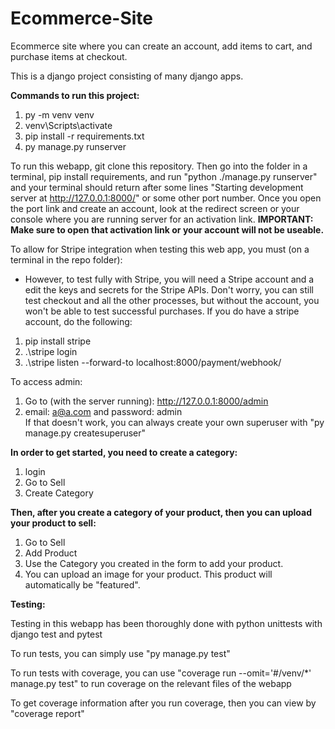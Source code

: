 ﻿# Ecommerce-Site

Ecommerce site where you can create an account, add items to cart, and purchase items at checkout.

This is a django project consisting of many django apps.

<b>Commands to run this project:</b>
1. py -m venv venv
2. venv\Scripts\activate
3. pip install -r requirements.txt
4. py manage.py runserver

To run this webapp, git clone this repository. Then go into the folder in a terminal, pip install requirements, and run "python ./manage.py runserver" and your terminal should return after some lines "Starting development server at http://127.0.0.1:8000/" or some other port number. Once you open the port link and create an account, look at the redirect screen or your console where you are running server for an activation link. <b>IMPORTANT: Make sure to open that activation link or your account will not be useable.</b>

To allow for Stripe integration when testing this web app, you must (on a terminal in the repo folder):
- However, to test fully with Stripe, you will need a Stripe account and a edit the keys and secrets for the Stripe APIs. Don't worry, you can still test checkout and all the other processes, but without the account, you won't be able to test successful purchases. If you do have a stripe account, do the following:  
1. pip install stripe
2. .\stripe login
3. .\stripe listen --forward-to localhost:8000/payment/webhook/

To access admin:
1. Go to (with the server running): http://127.0.0.1:8000/admin
2. email: a@a.com and password: admin <br>
If that doesn't work, you can always create your own superuser with "py manage.py createsuperuser"

<b>In order to get started, you need to create a category: </b>
1. login
2. Go to Sell
3. Create Category

<b>Then, after you create a category of your product, then you can upload your product to sell:</b>
1. Go to Sell
2. Add Product
3. Use the Category you created in the form to add your product.
4. You can upload an image for your product. This product will automatically be "featured". 

<b>Testing:</b>

Testing in this webapp has been thoroughly done with python unittests with django test and pytest

To run tests, you can simply use "py manage.py test"

To run tests with coverage, you can use "coverage run --omit='#/venv/*' manage.py test" to run coverage on the relevant files of the webapp

To get coverage information after you run coverage, then you can view by "coverage report"
